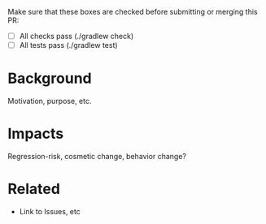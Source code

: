 Make sure that these boxes are checked before submitting or merging this PR:
- [ ] All checks pass (./gradlew check)
- [ ] All tests pass (./gradlew test)

# Background
Motivation, purpose, etc.

# Impacts
Regression-risk, cosmetic change, behavior change?

# Related
- Link to Issues, etc
